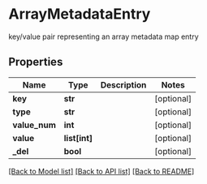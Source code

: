 # ArrayMetadataEntry

key/value pair representing an array metadata map entry

## Properties

| Name          | Type          | Description | Notes      |
| ------------- | ------------- | ----------- | ---------- |
| **key**       | **str**       |             | [optional] |
| **type**      | **str**       |             | [optional] |
| **value_num** | **int**       |             | [optional] |
| **value**     | **list[int]** |             | [optional] |
| **\_del**     | **bool**      |             | [optional] |

[[Back to Model list]](../README.md#documentation-for-models) [[Back to API list]](../README.md#documentation-for-api-endpoints) [[Back to README]](../README.md)
